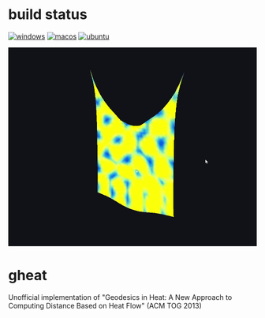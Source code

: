 # build status

[![windows](https://github.com/nnkgw/gheat/workflows/windows/badge.svg)](https://github.com/nnkgw/gheat/actions?query=workflow%3Awindows)
[![macos](https://github.com/nnkgw/gheat/workflows/macos/badge.svg)](https://github.com/nnkgw/gheat/actions?query=workflow%3Amacos)
[![ubuntu](https://github.com/nnkgw/gheat/workflows/ubuntu/badge.svg)](https://github.com/nnkgw/gheat/actions?query=workflow%3Aubuntu)

<img src="https://github.com/nnkgw/gheat/blob/main/images/tether.gif" title="tether"/>

# gheat
Unofficial implementation of "Geodesics in Heat: A New Approach to Computing Distance Based on Heat Flow" (ACM TOG 2013)
